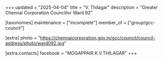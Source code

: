 +++
updated = "2025-04-04"
title = "V. Thilagar"
description = "Greater Chennai Corporation Councillor Ward 92"

[taxonomies]
maintenance = ["incomplete"]
member_of = ["group/gcc-council"]

[extra]
photo = "https://chennaicorporation.gov.in/gcc/council/council-address/photo/ward092.jpg"

[extra.contacts]
facebook = "MOGAPPAIR.K.V.THILAGAR"
+++

